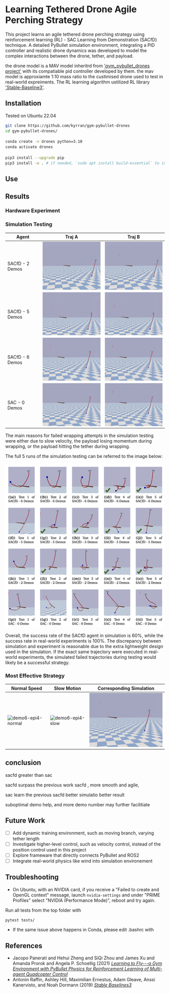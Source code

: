 # Learning Tethered Drone Agile Perching Strategy

This project learns an agile tethered drone perching strategy using reinforcement learning (RL) - SAC Learning from Demonstration (SACfD) technique. A detailed PyBullet simulation environment, integrating a PID controller and realistic drone dynamics was developed to model the complex interactions between the drone, tether, and payload.


the drone model is a MAV model inheritrd from ['gym_pybullet_drones project'](https://github.com/utiasDSL/gym-pybullet-drones) with its compatiable pid controller developed by them. the mav model is approxiamte 1:10 mass ratio to the custimised drone used to test in real-world expreiments. The RL learning algorithm ustilized RL library ['Stable-Baseline3'](https://github.com/DLR-RM/stable-baselines3). 


## Installation

Tested on Ubuntu 22.04

```sh
git clone https://github.com/kyrran/gym-pybullet-drones
cd gym-pybullet-drones/

conda create -n drones python=3.10
conda activate drones

pip3 install --upgrade pip
pip3 install -e . # if needed, `sudo apt install build-essential` to install `gcc` and build `pybullet`

```

## Use

## Results

### Hardware Experiment



### Simulation Testing

| **Agent**               | **Traj A**                                                                                                                                   | **Traj B**                                                                                                                                   |
|-------------------------|--------------------------------------------------------------------------------------------------------------------------------------------|--------------------------------------------------------------------------------------------------------------------------------------------|
| SACfD - 2 Demos         | <img src="gym_pybullet_drones/assets/demo2-epi4.gif" alt="demo2-epi4" width="250"/>                                                      | <img src="gym_pybullet_drones/assets/demo2-epi5.gif" alt="demo2-epi5" width="250"/>                                                      |
| SACfD - 5 Demos         | <img src="gym_pybullet_drones/assets/demo5-epi4.gif" alt="demo5-epi4" width="250"/>                                                      | <img src="gym_pybullet_drones/assets/demo5-epi5.gif" alt="demo5-epi5" width="250"/>                                                      |
| SACfD - 6 Demos         | <img src="gym_pybullet_drones/assets/demo6-epi4.gif" alt="demo6-epi4" width="250"/>                                                      | <img src="gym_pybullet_drones/assets/demo6-epi5.gif" alt="demo6-epi5" width="250"/>                                                      |
| SAC - 0 Demos           | <img src="gym_pybullet_drones/assets/demo0-epi4.gif" alt="demo0-epi4" width="250"/>                                                      | <img src="gym_pybullet_drones/assets/demo0-epi5.gif" alt="demo0-epi5" width="250"/>                                                      |


The main reasons for failed wrapping attempts in the simulation testing were either due to slow velocity, the payload losing momentum during wrapping, or the payload hitting the tether during wrapping.

The full 5 runs of the simulation testing can be referred to the image below:

<img src="gym_pybullet_drones/assets/simulation-test-img.png" alt="simulation test" width ='600'> 

Overall, the success rate of the SACfD agent in simulation is 60%, while the success rate in real-world experiments is 100%. The discrepancy between simulation and experiment is reasonable due to the extra lightweight design used in the simulation. If the exact same trajectory were executed in real-world experiments, the simulated failed trajectories during testing would likely be a successful strategy.

### Most Effective Strategy

| **Normal Speed**                                                                                                                             | **Slow Motion**                                                                                                                             | **Corresponding Simulation**                                                                                                                        |
|-------------------------|--------------------------------------------------------------------------------------------------------------------------------------------|--------------------------------------------------------------------------------------------------------------------------------------------|
| <img src="gym_pybullet_drones/assets/demo6_epi4_normal.gif" alt="demo6-epi4-normal" width="300"/>  | <img src="gym_pybullet_drones/assets/demo6_epi4_slow-crop.gif" alt="demo6-epi4-slow" width="300"/>                                     | <img src="gym_pybullet_drones/assets/demo6-epi4.gif" alt="demo6-epi4" width="300"/>                                                                                      |
                                             
## conclusion


 sacfd greater than sac

sacfd surpass the previous work sacfd , more smooth and agile, 

sac learn the previous sacfd better simulatio better result

suboptimal demo help, and more demo number may further facilitiate

## Future Work
- [ ] Add dynamic training environment, such as moving branch, varying tether length
- [ ] Investigate higher-level control, such as velocity control, instead of the position control used in this project
- [ ] Explore frameware that directly connects PyBullet and ROS2
- [ ] Integrate real-world physics like wind into simulation environement

## Troubleshooting

- On Ubuntu, with an NVIDIA card, if you receive a "Failed to create and OpenGL context" message, launch `nvidia-settings` and under "PRIME Profiles" select "NVIDIA (Performance Mode)", reboot and try again.

Run all tests from the top folder with

```sh
pytest tests/
```
- If the same issue above happens in Conda, please edit .bashrc with


## References

- Jacopo Panerati and Hehui Zheng and SiQi Zhou and James Xu and Amanda Prorok and Angela P. Schoellig (2021) [*Learning to Fly---a Gym Environment with PyBullet Physics for Reinforcement Learning of Multi-agent Quadcopter Control*](https://arxiv.org/abs/2103.02142) 
- Antonin Raffin, Ashley Hill, Maximilian Ernestus, Adam Gleave, Anssi Kanervisto, and Noah Dormann (2019) [*Stable Baselines3*](https://github.com/DLR-RM/stable-baselines3)
